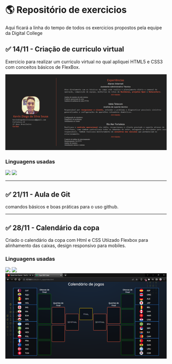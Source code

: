 # :earth_americas: Repositório de exercicios 
Aqui ficará a linha do tempo de todos os exercicios propostos pela equipe da Digital College

## :white_check_mark: 14/11 - Criação de curriculo virtual

Exercicio para realizar um curriculo virtual no qual apliquei HTML5 e CSS3 com conceitos básicos de FlexBox.

<img src="./github/layout.png">

### Linguagens usadas
<img src="https://img.shields.io/badge/HTML-markup%20language-red">
<img src="https://img.shields.io/badge/CSS-cascading%20style%20sheets-blue">

---

## :white_check_mark: 21/11 - Aula de Git
comandos básicos e boas práticas para o uso github.

---

## :white_check_mark: 28/11 - Calendário da copa
Criado o calendário da copa com Html e CSS
Utiizado Flexbox para alinhamento das caixas, design responsivo para mobiles.
### Linguagens usadas
<img src="https://img.shields.io/badge/HTML-markup%20language-red">
<img src="https://img.shields.io/badge/CSS-cascading%20style%20sheets-blue">

<img src="./github/20-11.png">